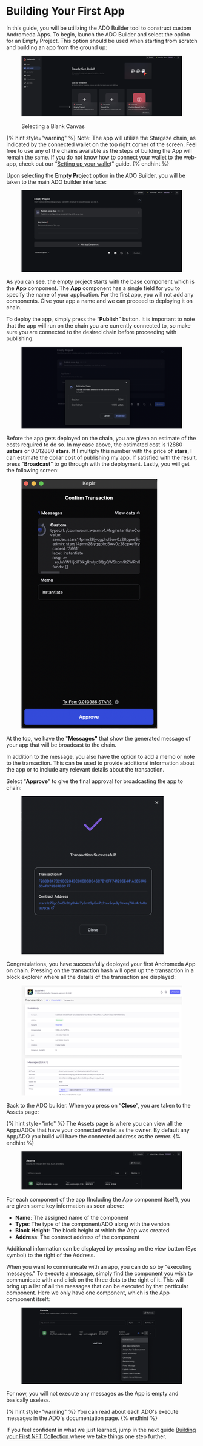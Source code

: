 # Building Your First App

In this guide, you will be utilizing the ADO Builder tool to construct custom Andromeda Apps. To begin, launch the ADO Builder and select the option for an Empty Project. This option should be used when starting from scratch and building an app from the ground up:

<figure><img src="../../.gitbook/assets/Screen Shot 2024-03-14 at 5.04.53 PM 1.png" alt=""><figcaption><p>Selecting a Blank Canvas</p></figcaption></figure>

{% hint style="warning" %}
Note: The app will utilize the Stargaze chain, as indicated by the connected wallet on the top right corner of the screen. Feel free to use any of the chains available as the steps of building the App will remain the same. If you do not know how to connect your wallet to the web-app, check out our “[Setting up your walle](../../learning-the-basics/setting-up-your-wallet.md)t” guide.
{% endhint %}

Upon selecting the **Empty Project** option in the ADO Builder, you will be taken to the main ADO builder interface:

<figure><img src="../../.gitbook/assets/Screen Shot 2024-03-14 at 5.07.22 PM.png" alt=""><figcaption></figcaption></figure>

As you can see, the empty project starts with the base component which is the **App** component. The **App** component has a single field for you to specify the name of your application. For the first app, you will not add any components. Give your app a name and we can proceed to deploying it on chain.&#x20;

To deploy the app, simply press the “**Publish**” button. It is important to note that the app will run on the chain you are currently connected to, so make sure you are connected to the desired chain before proceeding with publishing:

<figure><img src="../../.gitbook/assets/Screen Shot 2024-03-14 at 5.09.46 PM.png" alt=""><figcaption></figcaption></figure>

Before the app gets deployed on the chain, you are given an estimate of the costs required to do so. In my case above, the estimated cost is 12880 **ustars** or 0.012880 **stars**. If I multiply this number with the price of **stars**, I can estimate the dollar cost of publishing my app. If satisfied with the result, press “**Broadcast**” to go through with the deployment. Lastly, you will get the following screen:

<figure><img src="../../.gitbook/assets/Screen Shot 2024-03-14 at 5.12.38 PM.png" alt="" width="358"><figcaption></figcaption></figure>

At the top, we have the "**Messages"** that show the generated message of your app that will be broadcast to the chain.

In addition to the message, you also have the option to add a memo or note to the transaction. This can be used to provide additional information about the app or to include any relevant details about the transaction.

Select “**Approve**” to give the final approval for broadcasting the app to chain:

<figure><img src="../../.gitbook/assets/Screen Shot 2024-03-14 at 5.14.51 PM.png" alt="" width="375"><figcaption></figcaption></figure>

Congratulations, you have successfully deployed your first Andromeda App on chain. Pressing on the transaction hash will open up the transaction in a block explorer where all the details of the transaction are displayed:

<figure><img src="../../.gitbook/assets/Screen Shot 2024-03-14 at 5.17.09 PM.png" alt=""><figcaption></figcaption></figure>

Back to the ADO builder. When you press on “**Close**”, you are taken to the Assets page:

{% hint style="info" %}
The Assets page is where you can view all the Apps/ADOs that have your connected wallet as the owner. By default any App/ADO you build will have the connected address as the owner.&#x20;
{% endhint %}

<figure><img src="../../.gitbook/assets/Screen Shot 2024-03-14 at 5.19.33 PM.png" alt=""><figcaption></figcaption></figure>

For each component of the app (Including the App component itself), you are given some key information as seen above:

* **Name**: The assigned name of the component
* **Type**: The type of the component/ADO along with the version
* **Block** **Height**: The block height at which the App was created
* **Address**: The contract address of the component

Additional information can be displayed by pressing on the view button (Eye symbol) to the right of the Address.

When you want to communicate with an app, you can do so by "executing messages." To execute a message, simply find the component you wish to communicate with and click on the three dots to the right of it. This will bring up a list of all the messages that can be executed by that particular component. Here we only have one component, which is the App component itself:

<figure><img src="../../.gitbook/assets/Screen Shot 2024-03-14 at 5.31.05 PM.png" alt=""><figcaption></figcaption></figure>

For now, you will not execute any messages as the App is empty and basically useless.&#x20;

{% hint style="warning" %}
You can read about each ADO's execute messages in the ADO's documentation page.&#x20;
{% endhint %}

If you feel confident in what we just learned, jump in the next guide [Building your First NFT Collection ](building-your-first-nft-collection/)where we take things one step further.
